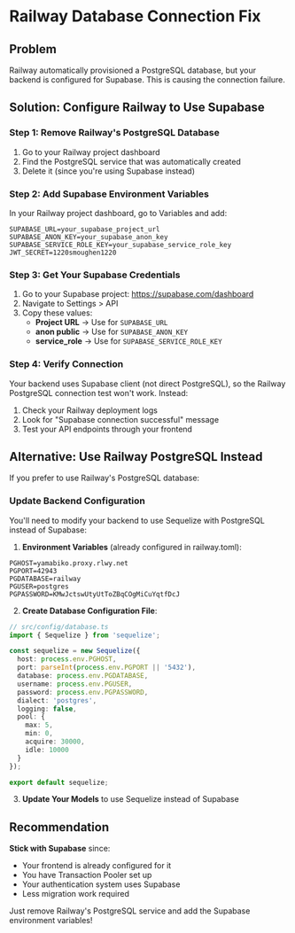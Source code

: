 # Railway Database Connection Fix

## Problem
Railway automatically provisioned a PostgreSQL database, but your backend is configured for Supabase. This is causing the connection failure.

## Solution: Configure Railway to Use Supabase

### Step 1: Remove Railway's PostgreSQL Database
1. Go to your Railway project dashboard
2. Find the PostgreSQL service that was automatically created
3. Delete it (since you're using Supabase instead)

### Step 2: Add Supabase Environment Variables
In your Railway project dashboard, go to Variables and add:

```
SUPABASE_URL=your_supabase_project_url
SUPABASE_ANON_KEY=your_supabase_anon_key  
SUPABASE_SERVICE_ROLE_KEY=your_supabase_service_role_key
JWT_SECRET=1220smoughen1220
```

### Step 3: Get Your Supabase Credentials
1. Go to your Supabase project: https://supabase.com/dashboard
2. Navigate to Settings > API
3. Copy these values:
   - **Project URL** → Use for `SUPABASE_URL`
   - **anon public** → Use for `SUPABASE_ANON_KEY`
   - **service_role** → Use for `SUPABASE_SERVICE_ROLE_KEY`

### Step 4: Verify Connection
Your backend uses Supabase client (not direct PostgreSQL), so the Railway PostgreSQL connection test won't work. Instead:

1. Check your Railway deployment logs
2. Look for "Supabase connection successful" message
3. Test your API endpoints through your frontend

## Alternative: Use Railway PostgreSQL Instead

If you prefer to use Railway's PostgreSQL database:

### Update Backend Configuration
You'll need to modify your backend to use Sequelize with PostgreSQL instead of Supabase:

1. **Environment Variables** (already configured in railway.toml):
```
PGHOST=yamabiko.proxy.rlwy.net
PGPORT=42943
PGDATABASE=railway
PGUSER=postgres
PGPASSWORD=KMwJctswUtyUtToZBqCOgMiCuYqtfDcJ
```

2. **Create Database Configuration File**:
```typescript
// src/config/database.ts
import { Sequelize } from 'sequelize';

const sequelize = new Sequelize({
  host: process.env.PGHOST,
  port: parseInt(process.env.PGPORT || '5432'),
  database: process.env.PGDATABASE,
  username: process.env.PGUSER,
  password: process.env.PGPASSWORD,
  dialect: 'postgres',
  logging: false,
  pool: {
    max: 5,
    min: 0,
    acquire: 30000,
    idle: 10000
  }
});

export default sequelize;
```

3. **Update Your Models** to use Sequelize instead of Supabase

## Recommendation

**Stick with Supabase** since:
- Your frontend is already configured for it
- You have Transaction Pooler set up
- Your authentication system uses Supabase
- Less migration work required

Just remove Railway's PostgreSQL service and add the Supabase environment variables!
